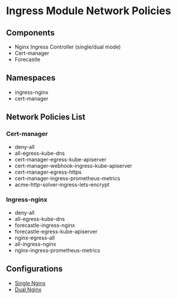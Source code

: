 # Ingress Module Network Policies

## Components
- Nginx Ingress Controller (single/dual mode)
- Cert-manager
- Forecastle

## Namespaces
- ingress-nginx
- cert-manager

## Network Policies List

### Cert-manager
- deny-all
- all-egress-kube-dns
- cert-manager-egress-kube-apiserver
- cert-manager-webhook-ingress-kube-apiserver
- cert-manager-egress-https
- cert-manager-ingress-prometheus-metrics
- acme-http-solver-ingress-lets-encrypt

### Ingress-nginx
- deny-all
- all-egress-kube-dns
- forecastle-ingress-nginx
- forecastle-egress-kube-apiserver
- nginx-egress-all
- all-ingress-nginx
- nginx-ingress-prometheus-metrics

## Configurations
- [Single Nginx](single.md)
- [Dual Nginx](dual.md)
